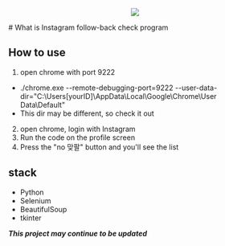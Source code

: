 <p align="center">
    <img src="https://github.com/s2ongmo/follow-check/assets/48545752/7bde1614-203f-4826-bc73-b5bc9194c496">
</p>
# What is
Instagram follow-back check program

## How to use
1. open chrome with port 9222
- ./chrome.exe --remote-debugging-port=9222 --user-data-dir="C:\Users\[yourID]\AppData\Local\Google\Chrome\User Data\Default"
- This dir may be different, so check it out
2. open chrome, login with Instagram
3. Run the code on the profile screen
4. Press the "no 맞팔" button and you'll see the list

## stack
- Python
- Selenium
- BeautifulSoup
- tkinter

***This project may continue to be updated***